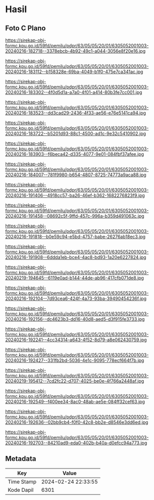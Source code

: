 # Hasil

## Foto C Plano

https://sirekap-obj-formc.kpu.go.id/59fd/pemilu/pdpr/63/05/05/20/01/6305052001003-20240216-182718--3378ebcb-4b92-49c1-a044-3056e8f20e16.jpg

https://sirekap-obj-formc.kpu.go.id/59fd/pemilu/pdpr/63/05/05/20/01/6305052001003-20240216-183112--b158328e-69ba-4049-b1f0-475e7ca341ac.jpg

https://sirekap-obj-formc.kpu.go.id/59fd/pemilu/pdpr/63/05/05/20/01/6305052001003-20240216-183302--4f0d5d1a-a7a0-4f01-a414-80b3fe7cc001.jpg

https://sirekap-obj-formc.kpu.go.id/59fd/pemilu/pdpr/63/05/05/20/01/6305052001003-20240216-183523--dd3cad29-2436-4f33-ae56-e76e5141ca94.jpg

https://sirekap-obj-formc.kpu.go.id/59fd/pemilu/pdpr/63/05/05/20/01/6305052001003-20240216-183722--b5201d93-88c1-4500-ad1c-9e32c5410902.jpg

https://sirekap-obj-formc.kpu.go.id/59fd/pemilu/pdpr/63/05/05/20/01/6305052001003-20240216-183903--f6beca42-d335-4077-9e01-084fbf37afee.jpg

https://sirekap-obj-formc.kpu.go.id/59fd/pemilu/pdpr/63/05/05/20/01/6305052001003-20240216-184007--781f9980-b654-4807-8725-74773a9aca88.jpg

https://sirekap-obj-formc.kpu.go.id/59fd/pemilu/pdpr/63/05/05/20/01/6305052001003-20240216-191406--4918cc57-ba26-46ef-b362-1682276823f9.jpg

https://sirekap-obj-formc.kpu.go.id/59fd/pemilu/pdpr/63/05/05/20/01/6305052001003-20240216-191458--08692c5f-9ffd-457c-996a-b359d491063c.jpg

https://sirekap-obj-formc.kpu.go.id/59fd/pemilu/pdpr/63/05/05/20/01/6305052001003-20240216-191818--b0e59c94-e5bd-4757-babe-26276ab18ec3.jpg

https://sirekap-obj-formc.kpu.go.id/59fd/pemilu/pdpr/63/05/05/20/01/6305052001003-20240216-191908--6ddda1eb-bce4-4ac8-bd93-1a20e6227824.jpg

https://sirekap-obj-formc.kpu.go.id/59fd/pemilu/pdpr/63/05/05/20/01/6305052001003-20240219-194645--6119e0ad-b144-44de-ab96-417cfb071de8.jpg

https://sirekap-obj-formc.kpu.go.id/59fd/pemilu/pdpr/63/05/05/20/01/6305052001003-20240216-192104--7d93cea6-424f-4a73-93ba-39490454236f.jpg

https://sirekap-obj-formc.kpu.go.id/59fd/pemilu/pdpr/63/05/05/20/01/6305052001003-20240216-192156--dc4623b3-dd16-40d8-aed5-d3f915fe3733.jpg

https://sirekap-obj-formc.kpu.go.id/59fd/pemilu/pdpr/63/05/05/20/01/6305052001003-20240216-192241--4cc34314-a643-4f52-8d79-a8e062430759.jpg

https://sirekap-obj-formc.kpu.go.id/59fd/pemilu/pdpr/63/05/05/20/01/6305052001003-20240216-192427--331fb2bd-5036-4e1c-9095-778ecf664f7b.jpg

https://sirekap-obj-formc.kpu.go.id/59fd/pemilu/pdpr/63/05/05/20/01/6305052001003-20240219-195412--7cd2fc22-d707-4025-be0e-4f766a2448af.jpg

https://sirekap-obj-formc.kpu.go.id/59fd/pemilu/pdpr/63/05/05/20/01/6305052001003-20240216-192549--f400ee34-8ac0-48ab-ae5e-084ff32cef63.jpg

https://sirekap-obj-formc.kpu.go.id/59fd/pemilu/pdpr/63/05/05/20/01/6305052001003-20240216-192636--02bb9cb4-f0f0-42c8-bb2e-d8546e3dd6ed.jpg

https://sirekap-obj-formc.kpu.go.id/59fd/pemilu/pdpr/63/05/05/20/01/6305052001003-20240216-192703--84210ad9-eda0-402b-b40a-d0efcc94a773.jpg


## Metadata

| Key        | Value               |
| ---------- | ------------------- |
| Time Stamp | 2024-02-24 22:33:55 |
| Kode Dapil | 6301                |



